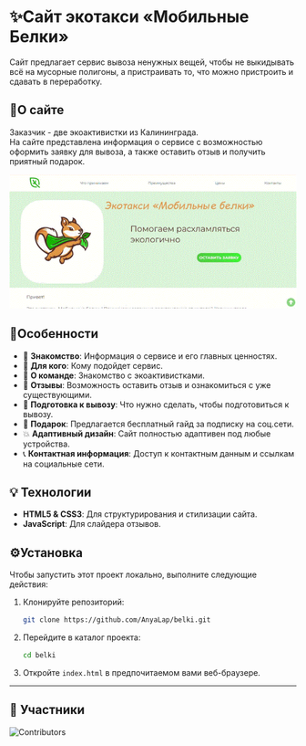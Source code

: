 # ✨Сайт экотакси «Мобильные Белки»

Сайт предлагает сервис вывоза ненужных вещей, чтобы не выкидывать всё на мусорные полигоны, а пристраивать то, что можно пристроить и сдавать в переработку.

## 📖О сайте
<p>Заказчик - две экоактивистки из Калининграда.<br>
На сайте представлена информация о сервисе с возможностью оформить заявку для вывоза, а также оставить отзыв и получить приятный подарок.
</p>

<img src="./assets/images/screen.gif" />

## 🔑Особенности

- 🚕 **Знакомство**: Информация о сервисе и его главных ценностях.
- 👫 **Для кого**: Кому подойдет сервис.
- 🐾  **О команде**: Знакомство с экоактивистками.
- 📝 **Отзывы**: Возможность оставить отзыв и ознакомиться с уже существующими.
- 🧹 **Подготовка к вывозу**: Что нужно сделать, чтобы подготовиться к вывозу.
- 🎁 **Подарок**: Предлагается бесплатный гайд за подписку на соц.сети.
- 💥 **Адаптивный дизайн**: Сайт полностью адаптивен под любые устройства.
- 📞 **Контактная информация**: Доступ к контактным данным и ссылкам на социальные сети.

## 💡 Технологии

-   **HTML5 & CSS3**: Для структурирования и стилизации сайта.
-   **JavaScript**: Для слайдера отзывов.

## ⚙️Установка

Чтобы запустить этот проект локально, выполните следующие действия:

1. Клонируйте репозиторий:

    ```bash
    git clone https://github.com/AnyaLap/belki.git
    ```

2. Перейдите в каталог проекта:

    ```bash
    cd belki
    ```

3. Откройте `index.html` в предпочитаемом вами веб-браузере.

---

## 👥 Участники

![Contributors](https://contrib.rocks/image?repo=Emmnia/belki)
